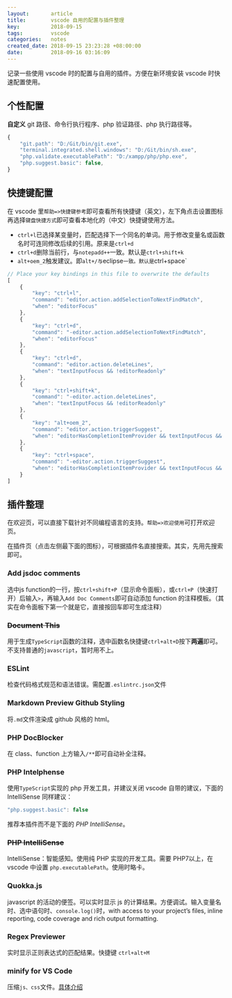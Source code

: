 ```yaml
---
layout:       article
title:        vscode 自用的配置与插件整理
key:          2018-09-15 
tags:         vscode
categories:   notes
created_date: 2018-09-15 23:23:28 +08:00:00
date:         2018-09-16 03:16:09
---
```


记录一些使用 vscode 时的配置与自用的插件。方便在新环境安装 vscode 时快速配置使用。

<!--more-->

## 个性配置

**自定义** git 路径、命令行执行程序、php 验证路径、php 执行路径等。

```javascript
{
    "git.path": "D:/Git/bin/git.exe",
    "terminal.integrated.shell.windows": "D:/Git/bin/sh.exe",
    "php.validate.executablePath": "D:/xampp/php/php.exe",
    "php.suggest.basic": false,
}
```

## 快捷键配置

在 vscode 里`帮助=>快捷键参考`即可查看所有快捷键（英文），左下角点击设置图标再选择`键盘快捷方式`即可查看本地化的（中文）快捷键使用方法。

- `ctrl+l`已选择某变量时，匹配选择下一个同名的单词。用于修改变量名或函数名时可连同修改后续的引用。原来是`ctrl+d`
- `ctrl+d`删除当前行，与`notepadd++`一致。默认是`ctrl+shift+k`
- `alt+oem_2`触发建议。即`alt+/与`eclipse`一致。默认是`ctrl+space`

```javascript
// Place your key bindings in this file to overwrite the defaults
[
    {
        "key": "ctrl+l",
        "command": "editor.action.addSelectionToNextFindMatch",
        "when": "editorFocus"
    },
    {
        "key": "ctrl+d",
        "command": "-editor.action.addSelectionToNextFindMatch",
        "when": "editorFocus"
    },
    {
        "key": "ctrl+d",
        "command": "editor.action.deleteLines",
        "when": "textInputFocus && !editorReadonly"
    },
    {
        "key": "ctrl+shift+k",
        "command": "-editor.action.deleteLines",
        "when": "textInputFocus && !editorReadonly"
    },
    {
        "key": "alt+oem_2",
        "command": "editor.action.triggerSuggest",
        "when": "editorHasCompletionItemProvider && textInputFocus && !editorReadonly"
    },
    {
        "key": "ctrl+space",
        "command": "-editor.action.triggerSuggest",
        "when": "editorHasCompletionItemProvider && textInputFocus && !editorReadonly"
    }
]
```

## 插件整理

在欢迎页，可以直接下载针对不同编程语言的支持。`帮助=>欢迎使用`可打开欢迎页。

在插件页（点击左侧最下面的图标），可根据插件名直接搜索。其实，先用先搜索即可。

### Add jsdoc comments

选中js function的一行，按`ctrl+shift+P`（显示命令面板），或`ctrl+P`（快速打开）后输入`>`，再输入`Add Doc Comments`即可自动添加 function 的注释模板。（其实在命令面板下第一个就是它，直接按回车即可生成注释）

### ~~Document This~~

用于生成`TypeScript`函数的注释，选中函数名快捷键`ctrl+alt+D`按下**两遍**即可。不支持普通的`javascript`，暂时用不上。

### ESLint

检查代码格式规范和语法错误。需配置`.eslintrc.json`文件

### Markdown Preview Github Styling

将`.md`文件渲染成 github 风格的 html。

### PHP DocBlocker

在 class、function 上方输入`/**`即可自动补全注释。

### PHP Intelphense

使用`TypeScript`实现的 php 开发工具，并建议关闭 vscode 自带的建议，下面的 IntelliSense 同样建议：

```javascript
"php.suggest.basic": false
```

推荐本插件而不是下面的 *PHP IntelliSense*。

### ~~PHP IntelliSense~~

IntelliSense：智能感知。使用纯 PHP 实现的开发工具。需要 PHP7以上，在 vscode 中设置 `php.executablePath`。使用时略卡。

### Quokka.js

javascript 的活动的便签。可以实时显示 js 的计算结果。方便调试。输入变量名时、选中语句时、`console.log()`时，with access to your project’s files, inline reporting, code coverage and rich output formatting.

### Regex Previewer

实时显示正则表达式的匹配结果。快捷键 `ctrl+alt+M`

### minify for VS Code

压缩`js、css`文件。[具体介绍](https://marketplace.visualstudio.com/items?itemName=HookyQR.minify)